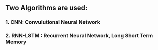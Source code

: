 ## Two Algorithms are used:
### 1. CNN: Convulutional Neural Network
### 2. RNN-LSTM : Recurrent Neural Network, Long Short Term Memory
